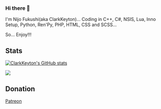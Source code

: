 ### Hi there 👋

I'm Nijo Fukushi(aka ClarkKeyton)... Coding in C++, C#, NSIS, Lua, Inno Setup, Python, Ren'Py, PHP, HTML, CSS and SCSS...

So... Enjoy!!!
## Stats
[![ClarkKeyton's GitHub stats](https://github-readme-stats-sigma-five.vercel.app/api?username=ClarkKeyton)](https://github.com/ClarkKeyton/github-readme-stats) 

 <a href=""> <img align="center" src="https://github-readme-stats-sigma-five.vercel.app/api/top-langs/?username=ClarkKeyton&theme=react&line_height=40&hide=css"/> </a>

## Donation

[Patreon](https://patreon.com/NijoFukushiOfficial)
